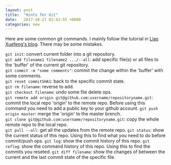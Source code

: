 ```yaml
---
layout: post
title:  "Hints for Git"
date:   2017-10-27 02:42:55 +0000
categories: new
---
```

<!-- You’ll find this post in your `_posts` directory. Go ahead and edit it and re-build the site to see your changes. You can rebuild the site in many different ways, but the most common way is to run `jekyll serve`, which launches a web server and auto-regenerates your site when a file is updated.

To add new posts, simply add a file in the `_posts` directory that follows the convention `YYYY-MM-DD-name-of-post.ext` and includes the necessary front matter. Take a look at the source for this post to get an idea about how it works.

Jekyll also offers powerful support for code snippets:

{% highlight ruby %}
def print_hi(name)
  puts "Hi, #{name}"
end
print_hi('Tom')
#=> prints 'Hi, Tom' to STDOUT.
{% endhighlight %}

Check out the [Jekyll docs][jekyll-docs] for more info on how to get the most out of Jekyll. File all bugs/feature requests at [Jekyll’s GitHub repo][jekyll-gh]. If you have questions, you can ask them on [Jekyll Talk][jekyll-talk].

[jekyll-docs]: https://jekyllrb.com/docs/home
[jekyll-gh]:   https://github.com/jekyll/jekyll
[jekyll-talk]: https://talk.jekyllrb.com/ -->

Here are some common git commands. I mainly follow the tutorial in [Liao Xuefeng's blog].
There may be some mistakes.

`git init`: convert current folder into a git repository.  
`git add filename1 filename2 .../--all`: add specific file(s) or all files to the 'buffer' of the current git repository.  
`git commit -m "some comments"`: commit the change within the 'buffer' with some comments.  
`git reset commitSHA1`: back to the specific commit state.  
`git rm filename`: reverse to add.  
`git checkout filename`: undo some file delete ops.  
`git remote add origin git@github.com:username/repositoryname.git`: commit the local repo 'origin' to the remote repo. Before using this command you need to add a public key to your github account.
`git push origin master`: merge the 'origin' to the master brench.  
`git clone git@github.com:username/repositoryname.git`: copy the whole remote repo to the local repo.  
`git pull --all`: get all the updates from the remote repo.
`git status`: show the current status of this repo. Using this to find what you need to do before commit/push ops.
`git log`: show the commit history of this repo.
`git reflog`: show the command history of this repo. Using this to find the commits you reseted.
`git diff filename`: show the changes of between the current and the last commit state of the specific file.

[Liao Xuefeng's blog]: https://www.liaoxuefeng.com/wiki/0013739516305929606dd18361248578c67b8067c8c017b000